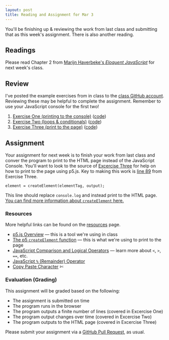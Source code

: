 ```yaml
---
layout: post
title: Reading and Assignment for Mar 3
---
```


You'll be finishing up & reviewing the work from last class and submitting that as this week's assignment. There is also another reading.

<!--more-->

## Readings

Please read Chapter 2 from [Marijn Haverbeke's _Eloquent JavaScript_](http://eloquentjavascript.net/02_program_structure.html) for next week's class.


## Review

I've posted the example exercises from in class to the [class GitHub account](https://github.com/parsons-cc/patternist). Reviewing these may be helpful to complete the assignment. Remember to use your JavaScript console for the first two!

 1. [Exercise One (printing to the console)](http://parsons-cc.github.io/patternist/exercise-one/index.html) ([code](https://github.com/parsons-cc/patternist/blob/gh-pages/exercise-one/index.html))
 2. [Exercise Two (loops & conditionals)](http://parsons-cc.github.io/patternist/exercise-two/index.html) ([code](http://parsons-cc.github.io/patternist/exercise-two/index.html))
 3. [Exercise Three (print to the page)](http://parsons-cc.github.io/patternist/exercise-three/index.html) ([code](http://parsons-cc.github.io/patternist/exercise-three/index.html))


## Assignment

Your assignment for next week is to finish your work from last class and conver the program to print to the HTML page instead of the JavaScript Console. You'll want to look to the source of [Excercise Three](http://parsons-cc.github.io/patternist/exercise-three/index.html) for help on how to print to the page using p5.js. Key to making this work is [line 89](https://github.com/parsons-cc/patternist/blob/gh-pages/exercise-three/index.html#L89) from Exercise Three.

    element = createElement(elementTag, output);

This line should replace `console.log` and instead print to the HTML page. [You can find more information about `createElement` here.](http://p5js.org/reference/#/p5/createElement)

### Resources

More helpful links can be found on the [resources](/resources.html) page.

 * [p5.js Overview](https://github.com/processing/p5.js/wiki/p5.js-overview) — this is a tool we're using in class
 * [The p5 `createElement` function](http://p5js.org/reference/#/p5/createElement) — this is what we're using to print to the page
 * [JavaScript Comparison and Logical Operators](http://www.w3schools.com/js/js_comparisons.asp) — learn more about `<`, `>`, `==`, etc.
 * [JavaScript `%` (Remainder) Operator](https://developer.mozilla.org/en-US/docs/Web/JavaScript/Reference/Operators/Arithmetic_Operators#Remainder)
 * [Copy Paste Character](http://copypastecharacter.com) &#9988;

### Evaluation (Grading)

This assignment will be graded based on the following:

 * The assignment is submitted on time
 * The program runs in the browser
 * The program outputs a finite number of lines (covered in Excercise One)
 * The program output changes over time (covered in Excercise Two)
 * The program outputs to the HTML page (covered in Excercise Three)

Please submit your assignment via a [GitHub Pull Request](/github-guide.html), as usual.

